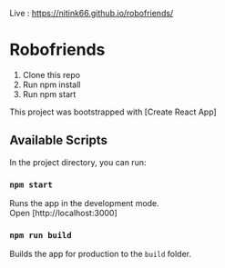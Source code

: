 Live : https://nitink66.github.io/robofriends/

# Robofriends

1. Clone this repo
2. Run npm install
3. Run npm start


This project was bootstrapped with [Create React App]

## Available Scripts

In the project directory, you can run:

### `npm start`

Runs the app in the development mode.<br />
Open [http://localhost:3000]

### `npm run build`

Builds the app for production to the `build` folder.

